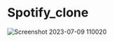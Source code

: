 # Spotify_clone
![Screenshot 2023-07-09 110020](https://github.com/AYUSH9393/Spotify_clone/assets/123872432/ab17efef-1f2a-4e51-bc9b-b978aef69ce3)
